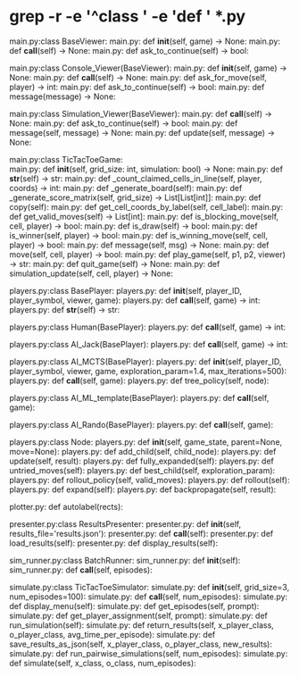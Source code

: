 # grep -r -e '^class ' -e 'def ' *.py

main.py:class BaseViewer:
main.py:    def __init__(self, game) -> None:
main.py:    def __call__(self) -> None:
main.py:    def ask_to_continue(self) -> bool:

main.py:class Console_Viewer(BaseViewer):
main.py:    def __init__(self, game) -> None:
main.py:    def __call__(self) -> None:
main.py:    def ask_for_move(self, player) -> int:
main.py:    def ask_to_continue(self) -> bool:
main.py:    def message(message) -> None:

main.py:class Simulation_Viewer(BaseViewer):
main.py:    def __call__(self) -> None:
main.py:    def ask_to_continue(self) -> bool:
main.py:    def message(self, message) -> None:
main.py:    def update(self, message) -> None:

main.py:class TicTacToeGame:    
main.py:    def __init__(self, grid_size: int, simulation: bool) -> None:
main.py:    def __str__(self) -> str:
main.py:    def _count_claimed_cells_in_line(self, player, coords) -> int:
main.py:    def _generate_board(self):
main.py:    def _generate_score_matrix(self, grid_size) -> List[List[int]]:
main.py:    def copy(self):
main.py:    def get_cell_coords_by_label(self, cell_label):
main.py:    def get_valid_moves(self) -> List[int]:
main.py:    def is_blocking_move(self, cell, player) -> bool:
main.py:    def is_draw(self) -> bool:
main.py:    def is_winner(self, player) -> bool:
main.py:    def is_winning_move(self, cell, player) -> bool:
main.py:    def message(self, msg) -> None:
main.py:    def move(self, cell, player) -> bool:
main.py:    def play_game(self, p1, p2, viewer) -> str:
main.py:    def quit_game(self) -> None:
main.py:    def simulation_update(self, cell, player) -> None:


players.py:class BasePlayer:
players.py:    def __init__(self, player_ID, player_symbol, viewer, game):
players.py:    def __call__(self, game) -> int:
players.py:    def __str__(self) -> str:

players.py:class Human(BasePlayer):
players.py:    def __call__(self, game) -> int:

players.py:class AI_Jack(BasePlayer):
players.py:    def __call__(self, game) -> int:  

players.py:class AI_MCTS(BasePlayer):
players.py:    def __init__(self, player_ID, player_symbol, viewer, game, exploration_param=1.4, max_iterations=500):
players.py:    def __call__(self, game):
players.py:    def tree_policy(self, node):

players.py:class AI_ML_template(BasePlayer):
players.py:    def __call__(self, game):

players.py:class AI_Rando(BasePlayer):
players.py:    def __call__(self, game):

players.py:class Node:
players.py:    def __init__(self, game_state, parent=None, move=None):
players.py:    def add_child(self, child_node):
players.py:    def update(self, result):
players.py:    def fully_expanded(self):
players.py:    def untried_moves(self):
players.py:    def best_child(self, exploration_param):
players.py:    def rollout_policy(self, valid_moves):
players.py:    def rollout(self):
players.py:    def expand(self):
players.py:    def backpropagate(self, result):


plotter.py:    def autolabel(rects):


presenter.py:class ResultsPresenter:
presenter.py:    def __init__(self, results_file='results.json'):
presenter.py:    def __call__(self):
presenter.py:    def load_results(self):
presenter.py:    def display_results(self):


sim_runner.py:class BatchRunner:
sim_runner.py:    def __init__(self):
sim_runner.py:    def __call__(self, episodes):  

simulate.py:class TicTacToeSimulator:
simulate.py:    def __init__(self, grid_size=3, num_episodes=100):
simulate.py:    def __call__(self, num_episodes):
simulate.py:    def display_menu(self):
simulate.py:    def get_episodes(self, prompt):
simulate.py:    def get_player_assignment(self, prompt):
simulate.py:    def run_simulation(self):
simulate.py:    def return_results(self, x_player_class, o_player_class, avg_time_per_episode):
simulate.py:    def save_results_as_json(self, x_player_class, o_player_class, new_results):
simulate.py:    def run_pairwise_simulations(self, num_episodes):
simulate.py:    def simulate(self, x_class, o_class, num_episodes):